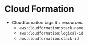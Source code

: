# Cloud Formation

- Cloudformation tags it's resources.
    - `aws:cloudformation:stack-name`
    - `aws:cloudformation:logical-id`
    - `aws:cloudformation:stack-id`
